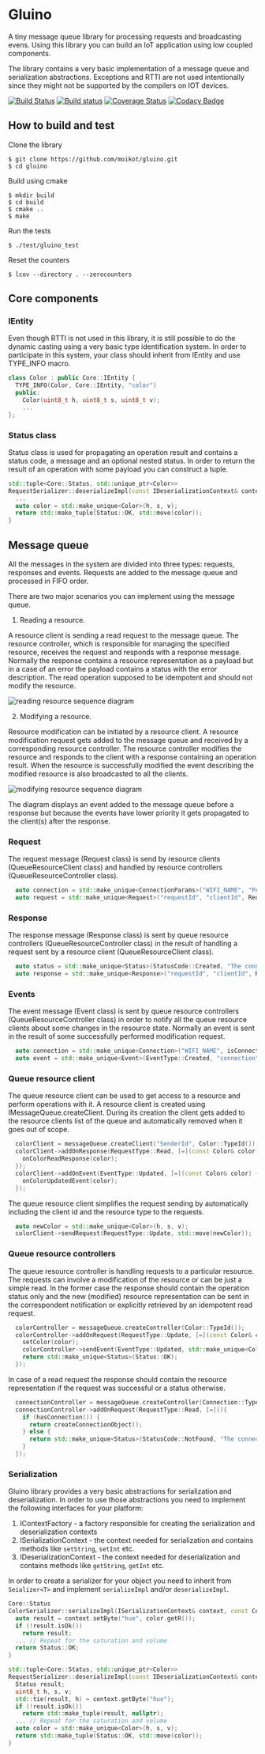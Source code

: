 # Gluino
A tiny message queue library for processing requests and broadcasting evens. Using this library you can build an IoT application using low coupled components.

The library contains a very basic implementation of a message queue and serialization abstractions. Exceptions and RTTI are not used intentionally since they might not be supported by the compilers on IOT devices.

[![Build Status](https://travis-ci.com/moikot/gluino.svg?branch=master)](https://travis-ci.com/moikot/gluino)
[![Build status](https://ci.appveyor.com/api/projects/status/jheno0ga9blt5x92?svg=true)](https://ci.appveyor.com/project/moikot/gluino)
[![Coverage Status](https://coveralls.io/repos/github/moikot/gluino/badge.svg?branch=master)](https://coveralls.io/github/moikot/gluino?branch=master)
[![Codacy Badge](https://api.codacy.com/project/badge/Grade/37483e23a2d94a9bbc5236c664abb2d7)](https://www.codacy.com/manual/moikot/gluino?utm_source=github.com&amp;utm_medium=referral&amp;utm_content=moikot/gluino&amp;utm_campaign=Badge_Grade)

## How to build and test

Clone the library
```shell
$ git clone https://github.com/moikot/gluino.git
$ cd gluino
```

Build using cmake
```shell
$ mkdir build
$ cd build
$ cmake ..
$ make
```

Run the tests
```shell
$ ./test/gluino_test
```

Reset the counters
```shell
$ lcov --directory . --zerocounters
```

## Core components

### IEntity
Even though RTTI is not used in this library, it is still possible to do the dynamic casting using a very basic type identification system. In order to participate in this system, your class should inherit from IEntity and use TYPE_INFO macro.

```cpp
class Color : public Core::IEntity {
  TYPE_INFO(Color, Core::IEntity, "color")
  public:
    Color(uint8_t h, uint8_t s, uint8_t v);
    ...
};
```

### Status class
Status class is used for propagating an operation result and contains a status code, a message and an optional nested status. In order to return the result of an operation with some payload you can construct a tuple.

```cpp
std::tuple<Core::Status, std::unique_ptr<Color>>
RequestSerializer::deserializeImpl(const IDeserializationContext& context) const {
  ...
  auto color = std::make_unique<Color>(h, s, v);
  return std::make_tuple(Status::OK, std::move(color));
}
```

## Message queue
All the messages in the system are divided into three types: requests, responses and events. Requests are added to the message queue and processed in FIFO order.

There are two major scenarios you can implement using the message queue.

1. Reading a resource.

A resource client is sending a read request to the message queue. The resource controller, which is responsible for managing the specified resource, receives the request and responds with a response message. Normally the response contains a resource representation as a payload but in a case of an error the payload contains a status with the error description. The read operation supposed to be idempotent and should not modify the resource.

![reading resource sequence diagram](https://raw.githubusercontent.com/moikot/gluino/master/doc/request_read_sequence_diagram.png)

2. Modifying a resource.

Resource modification can be initiated by a resource client. A resource modification request gets added to the message queue and received by a corresponding resource controller. The resource controller modifies the resource and responds to the client with a response containing an operation result. When the resource is successfully modified the event describing the modified resource is also broadcasted to all the clients.

![modifying resource sequence diagram](https://raw.githubusercontent.com/moikot/gluino/master/doc/request_mod_sequence_diagram.png )

The diagram displays an event added to the message queue before a response but because the events have lower priority it gets propagated to the client(s) after the response.

### Request
The request message (Request class) is send by resource clients (QueueResourceClient class) and handled by resource controllers (QueueResourceController class).

```cpp
  auto connection = std::make_unique<ConnectionParams>("WIFI_NAME", "PASSWORD");
  auto request = std::make_unique<Request>("requestId", "clientId", RequestType::Create, "connection", std::move(connection));
```

### Response
The response message (Response class) is sent by queue resource controllers (QueueResourceController class) in the result of handling a request sent by a resource client (QueueResourceClient class).

```cpp
  auto status = std::make_unique<Status>(StatusCode::Created, "The connection was created.");
  auto response = std::make_unique<Response>("requestId", "clientId", RequestType::Create, "connection", std::move(status));
```

### Events
The event message (Event class) is sent by queue resource controllers (QueueResourceController class) in order to notify all the queue resource clients about some changes in the resource state. Normally an event is sent in the result of some successfully performed modification request.

```cpp
  auto connection = std::make_unique<Connection>("WIFI_NAME", isConnected);
  auto event = std::make_unique<Event>(EventType::Created, "connection", std::move(connection));
```

### Queue resource client
The queue resource client can be used to get access to a resource and perform operations with it. A resource client is created using IMessageQueue.createClient. During its creation the client gets added to the resource clients list of the queue and automatically removed when it goes out of scope.

```cpp
  colorClient = messageQueue.createClient("SenderId", Color::TypeId());
  colorClient->addOnResponse(RequestType::Read, [=](const Color& color) {
    onColorReadResponse(color);
  });
  colorClient->addOnEvent(EventType::Updated, [=](const Color& color) {
    onColorUpdatedEvent(color);
  });
```

The queue resource client simplifies the request sending by automatically including the client id and the resource type to the requests.

```cpp
  auto newColor = std::make_unique<Color>(h, s, v);
  colorClient->sendRequest(RequestType::Update, std::move(newColor));
```

### Queue resource controllers
The queue resource controller is handling requests to a particular resource. The requests can involve a modification of the resource or can be just a simple read. In the former case the response should contain the operation status only and the new (modified) resource representation can be sent in the correspondent notification or explicitly retrieved by an idempotent read request.

```cpp
  colorController = messageQueue.createController(Color::TypeId());
  colorController->addOnRequest(RequestType::Update, [=](const Color& color){
    setColor(color);
    colorController->sendEvent(EventType::Updated, std::make_unique<Color>(color));
    return std::make_unique<Status>(Status::OK);
  });
```

In case of a read request the response should contain the resource representation if the request was successful or a status otherwise.

```cpp
  connectionController = messageQueue.createController(Connection::TypeId());
  connectionController->addOnRequest(RequestType::Read, [=](){
    if (hasConnection()) {
      return createConnectionObject();
    } else {
      return std::make_unique<Status>(StatusCode::NotFound, "The connection doesn't exist.");
    }
  });
```

### Serialization
Gluino library provides a very basic abstractions for serialization and deserialization. In order to use those abstractions you need to implement the following interfaces for your platform:

1. IContextFactory - a factory responsible for creating the serialization and deserialization contexts
2. ISerializationContext - the context needed for serialization and contains methods like `setString`, `setInt` etc.
3. IDeserializationContext - the context needed for deserialization and contains methods like `getString`, `getInt` etc.

In order to create a serializer for your object you need to inherit from `Seializer<T>` and implement `serializeImpl` and/or `deserializeImpl`.

```cpp
Core::Status
ColorSerializer::serializeImpl(ISerializationContext& context, const Color& status) const {
  auto result = context.setByte("hue", color.getR());
  if (!result.isOk())
    return result;
  ... // Repeat for the saturation and volume
  return Status::OK;
}

std::tuple<Core::Status, std::unique_ptr<Color>>
RequestSerializer::deserializeImpl(const IDeserializationContext& context) const {
  Status result;
  uint8_t h, s, v;
  std::tie(result, h) = context.getByte("hue");
  if (!result.isOk())
    return std::make_tuple(result, nullptr);
  ... // Repeat for the saturation and volume
  auto color = std::make_unique<Color>(h, s, v);
  return std::make_tuple(Status::OK, std::move(color));
}
```
